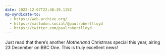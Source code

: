 ```yaml
---
date: 2022-12-07T22:48:39.115Z
mp-syndicate-to:
  - https://web.archive.org/
  - https://mastodon.social/@paulrobertlloyd
  - https://twitter.com/paulrobertlloyd
---
```

Just read that there’s another _Motherland_ Christmas special this year, airing 23 December on BBC One. This is truly excellent news!
